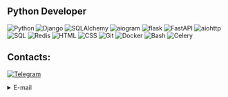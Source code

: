 ## Python Developer

![Python](https://img.shields.io/badge/-Python-success)
![Django](https://img.shields.io/badge/-Django-green)
![SQLAlchemy](https://img.shields.io/badge/-SQLAlchemy-violet)
![aiogram](https://img.shields.io/badge/-aiogram-blue)
![flask](https://img.shields.io/badge/-flask-ff69b4)
![FastAPI](https://img.shields.io/badge/-FastAPI-yellow)
![aiohttp](https://img.shields.io/badge/-aiohttp-violet)
![SQL](https://img.shields.io/badge/-SQL-green)
![Redis](https://img.shields.io/badge/-Redis-red)
![HTML](https://img.shields.io/badge/-HTML-yellow)
![CSS](https://img.shields.io/badge/-CSS-violet)
![Git](https://img.shields.io/badge/-Git-gray)
![Docker](https://img.shields.io/badge/-Docker-informational)
![Bash](https://img.shields.io/badge/-Linux-critical)
![Celery](https://img.shields.io/badge/-Celery-green)


## Contacts:
[![Telegram](https://img.shields.io/badge/Telegram-2CA5E0?style=for-the-badge&logo=telegram&logoColor=white)](https://t.me/SadLaboka)

<details>
  <summary>E-mail</summary>
  
## jiutbuh@gmail.com
</details>

